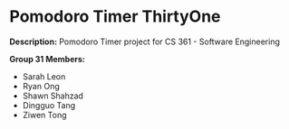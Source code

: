 # Pomodoro Timer ThirtyOne

**Description:** 
Pomodoro Timer project for CS 361 - Software Engineering

**Group 31 Members:** 
- Sarah Leon
- Ryan Ong
- Shawn Shahzad
- Dingguo Tang
- Ziwen Tong
